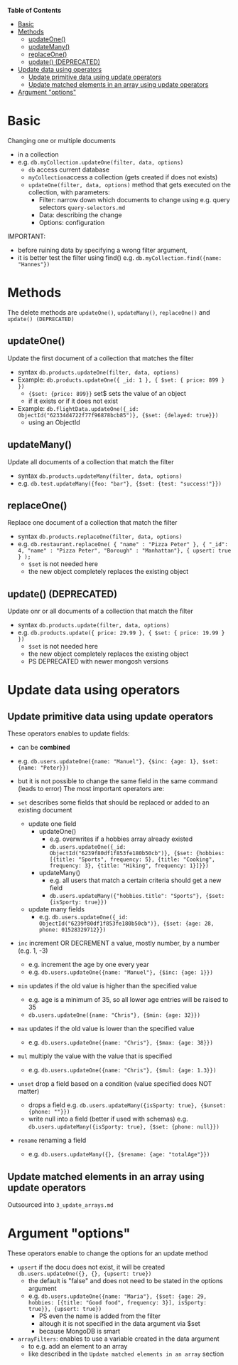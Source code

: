 **Table of Contents**

- [Basic](#basic)
- [Methods](#methods)
  - [updateOne()](#updateone)
  - [updateMany()](#updatemany)
  - [replaceOne()](#replaceone)
  - [update() (DEPRECATED)](#update-deprecated)
- [Update data using operators](#update-data-using-operators)
  - [Update primitive data using update operators](#update-primitive-data-using-update-operators)
  - [Update matched elements in an array using update operators](#update-matched-elements-in-an-array-using-update-operators)
- [Argument "options"](#argument-options)

# Basic

Changing one or multiple documents

- in a collection
- e.g. `db.myCollection.updateOne(filter, data, options)`
  - `db` access current database
  - `myCollection`access a collection (gets created if does not exists)
  - `updateOne(filter, data, options)` method that gets executed on the collection, with parameters:
    - Filter: narrow down which documents to change using e.g. query selectors `query-selectors.md`
    - Data: describing the change
    - Options: configuration

IMPORTANT:

- before ruining data by specifying a wrong filter argument,
- it is better test the filter using find() e.g. `db.myCollection.find({name: "Hannes"})`

# Methods

The delete methods are `updateOne()`, `updateMany()`, `replaceOne()` and `update() (DEPRECATED)`

## updateOne()

Update the first document of a collection that matches the filter

- syntax `db.products.updateOne(filter, data, options)`
- Example: `db.products.updateOne({ _id: 1 }, { $set: { price: 899 } })`
  - `{$set: {price: 899}}` set$ sets the value of an object
  - if it exists or if it does not exist
- Example: `db.flightData.updateOne({_id: ObjectId("62334d4722f77f96878bcb85")}, {$set: {delayed: true}})`
  - using an ObjectId

## updateMany()

Update all documents of a collection that match the filter

- syntax `db.products.updateMany(filter, data, options)`
- e.g. `db.test.updateMany({foo: "bar"}, {$set: {test: "success!"}})`

## replaceOne()

Replace one document of a collection that match the filter

- syntax `db.products.replaceOne(filter, data, options)`
- e.g. `db.restaurant.replaceOne( { "name" : "Pizza Peter" }, { "_id": 4, "name" : "Pizza Peter", "Borough" : "Manhattan"}, { upsert: true } );`
  - `$set` is not needed here
  - the new object completely replaces the existing object

## update() (DEPRECATED)

Update onr or all documents of a collection that match the filter

- syntax `db.products.update(filter, data, options)`
- e.g. `db.products.update({ price: 29.99 }, { $set: { price: 19.99 } })`
  - `$set` is not needed here
  - the new object completely replaces the existing object
  - PS DEPRECATED with newer mongosh versions

# Update data using operators

## Update primitive data using update operators

These operators enables to update fields:

- can be **combined**
- e.g. `db.users.updateOne({name: "Manuel"}, {$inc: {age: 1}, $set: {name: "Peter}})`
- but it is not possible to change the same field in the same command (leads to error)
  The most important operators are:

- `set` describes some fields that should be replaced or added to an existing document
  - update one field
    - updateOne()
      - e.g. overwrites if a hobbies array already existed
      - `db.users.updateOne({_id: ObjectId("6239f80df1f853fe180b50cb")}, {$set: {hobbies: [{title: "Sports", frequency: 5}, {title: "Cooking", frequency: 3}, {title: "Hiking", frequency: 1}]}})`
    - updateMany()
      - e.g. all users that match a certain criteria should get a new field
      - `db.users.updateMany({"hobbies.title": "Sports"}, {$set: {isSporty: true}})`
  - update many fields
    - e.g. `db.users.updateOne({_id: ObjectId("6239f80df1f853fe180b50cb")}, {$set: {age: 28, phone: 01528329712}})`
- `inc` increment OR DECREMENT a value, mostly number, by a number (e.g. 1, -3)
  - e.g. increment the age by one every year
  - e.g. `db.users.updateOne({name: "Manuel"}, {$inc: {age: 1}})`
- `min` updates if the old value is higher than the specified value
  - e.g. age is a minimum of 35, so all lower age entries will be raised to 35
  - `db.users.updateOne({name: "Chris"}, {$min: {age: 32}})`
- `max` updates if the old value is lower than the specified value
  - e.g. `db.users.updateOne({name: "Chris"}, {$max: {age: 38}})`
- `mul` multiply the value with the value that is specified
  - e.g. `db.users.updateOne({name: "Chris"}, {$mul: {age: 1.3}})`
- `unset` drop a field based on a condition (value specified does NOT matter)
  - drops a field e.g. `db.users.updateMany({isSporty: true}, {$unset: {phone: ""}})`
  - write null into a field (better if used with schemas) e.g. `db.users.updateMany({isSporty: true}, {$set: {phone: null}})`
- `rename` renaming a field
  - e.g. `db.users.updateMany({}, {$rename: {age: "totalAge"}})`

## Update matched elements in an array using update operators

Outsourced into `3_update_arrays.md`

# Argument "options"

These operators enable to change the options for an update method

- `upsert` if the docu does not exist, it will be created `db.users.updateOne({}, {}, {upsert: true})`
  - the default is "false" and does not need to be stated in the options argument
  - e.g. `db.users.updateOne({name: "Maria"}, {$set: {age: 29, hobbies: [{title: "Good food", frequency: 3}], isSporty: true}}, {upsert: true})`
    - PS even the name is added from the filter
    - altough it is not specified in the data argument via $set
    - because MongoDB is smart
- `arrayFilters`: enables to use a variable created in the data argument
  - to e.g. add an element to an array
  - like described in the `Update matched elements in an array` section
